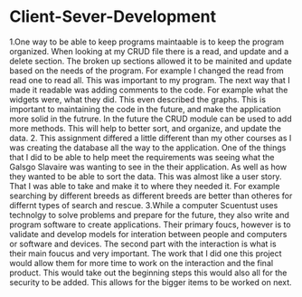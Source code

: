 # Client-Sever-Development
1.One way to be able to keep programs maintaable is to keep the program organized. When looking at my CRUD file there is a read, and update and a delete section. 
The broken up sections allowed it to be mainited and update based on the needs of the program. For example I changed the read from read one to read all. This was 
important to my program. The next way that I made it readable was adding comments to the code. For example what the widgets were, what they did. This even 
described the graphs. This is important to maintaining the code in the future, and make the application more solid in the futrure. In the future the CRUD module can
be used to add more methods. This will help to better sort, and organize, and update the data.
2. This assignment differed a little different than my other courses as I was creating the database all the way to the application. One of the things that I did to 
be able to help meet the requirements was seeing what the Galsgo Slavaire was wanting to see in the their application. As well as how they wanted to be able to sort the data.
This was almost like a user story. That I was able to take and make it to where they needed it. For example searching by different breeds as different breeds are
better than otheres for differnt types of search and rescue.
3.While a computer Scuentust uses technolgy to solve problems and prepare for the future, they also write and program software to create applications. Their primary foucs,
however is to validate and develop models for interation between people and computers or software and devices. The second part with the interaction is what is their main foucus and
very important. The work that I did one this project would allow them for more time to work on the interaction and the final product. This would take out the beginning steps
this would also all for the security to be added. This allows for the bigger items to be worked on next. 
